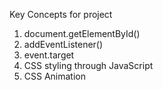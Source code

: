 Key Concepts for project
1. document.getElementById()
2. addEventListener()
3. event.target
4. CSS styling through JavaScript
5. CSS Animation